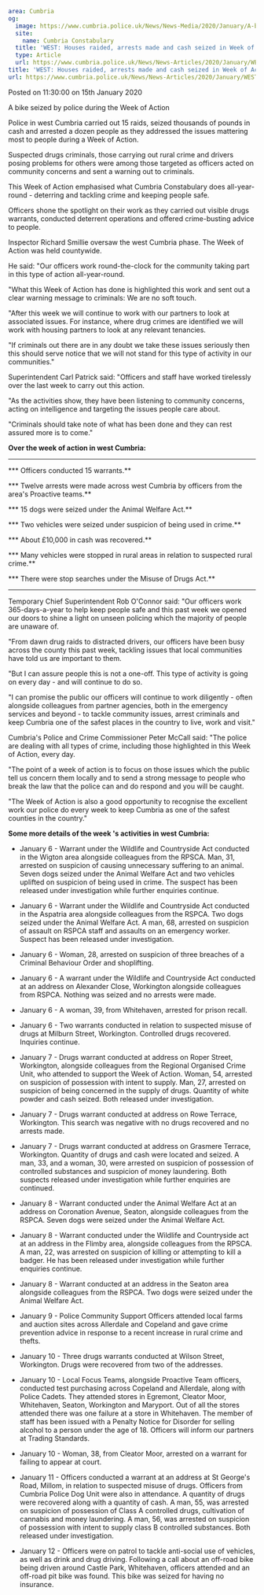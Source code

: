 ```yaml
area: Cumbria
og:
  image: https://www.cumbria.police.uk/News/News-Media/2020/January/A-bike-seized-by-policejpg.jpg
  site:
    name: Cumbria Constabulary
  title: 'WEST: Houses raided, arrests made and cash seized in Week of Action'
  type: Article
  url: https://www.cumbria.police.uk/News/News-Articles/2020/January/WEST-Houses-raided-arrests-made-and-cash-seized-in-Week-of-Action.aspx
title: 'WEST: Houses raided, arrests made and cash seized in Week of Action'
url: https://www.cumbria.police.uk/News/News-Articles/2020/January/WEST-Houses-raided-arrests-made-and-cash-seized-in-Week-of-Action.aspx
```

Posted on 11:30:00 on 15th January 2020

A bike seized by police during the Week of Action

Police in west Cumbria carried out 15 raids, seized thousands of pounds in cash and arrested a dozen people as they addressed the issues mattering most to people during a Week of Action.

Suspected drugs criminals, those carrying out rural crime and drivers posing problems for others were among those targeted as officers acted on community concerns and sent a warning out to criminals.

This Week of Action emphasised what Cumbria Constabulary does all-year-round - deterring and tackling crime and keeping people safe.

Officers shone the spotlight on their work as they carried out visible drugs warrants, conducted deterrent operations and offered crime-busting advice to people.

Inspector Richard Smillie oversaw the west Cumbria phase. The Week of Action was held countywide.

He said: "Our officers work round-the-clock for the community taking part in this type of action all-year-round.

"What this Week of Action has done is highlighted this work and sent out a clear warning message to criminals: We are no soft touch.

"After this week we will continue to work with our partners to look at associated issues. For instance, where drug crimes are identified we will work with housing partners to look at any relevant tenancies.

"If criminals out there are in any doubt we take these issues seriously then this should serve notice that we will not stand for this type of activity in our communities."

Superintendent Carl Patrick said: "Officers and staff have worked tirelessly over the last week to carry out this action.

"As the activities show, they have been listening to community concerns, acting on intelligence and targeting the issues people care about.

"Criminals should take note of what has been done and they can rest assured more is to come."

**Over the week of action in west Cumbria:**

** **

*** Officers conducted 15 warrants.**

*** Twelve arrests were made across west Cumbria by officers from the area's Proactive teams.**

*** 15 dogs were seized under the Animal Welfare Act.**

*** Two vehicles were seized under suspicion of being used in crime.**

*** About £10,000 in cash was recovered.**

*** Many vehicles were stopped in rural areas in relation to suspected rural crime.**

*** There were stop searches under the Misuse of Drugs Act.**

** **

Temporary Chief Superintendent Rob O'Connor said: "Our officers work 365-days-a-year to help keep people safe and this past week we opened our doors to shine a light on unseen policing which the majority of people are unaware of.

"From dawn drug raids to distracted drivers, our officers have been busy across the county this past week, tackling issues that local communities have told us are important to them.

"But I can assure people this is not a one-off. This type of activity is going on every day - and will continue to do so.

"I can promise the public our officers will continue to work diligently - often alongside colleagues from partner agencies, both in the emergency services and beyond - to tackle community issues, arrest criminals and keep Cumbria one of the safest places in the country to live, work and visit."

Cumbria's Police and Crime Commissioner Peter McCall said: "The police are dealing with all types of crime, including those highlighted in this Week of Action, every day.

"The point of a week of action is to focus on those issues which the public tell us concern them locally and to send a strong message to people who break the law that the police can and do respond and you will be caught.

"The Week of Action is also a good opportunity to recognise the excellent work our police do every week to keep Cumbria as one of the safest counties in the country."

**Some more details of the week 's activities in west Cumbria:**

* January 6 - Warrant under the Wildlife and Countryside Act conducted in the Wigton area alongside colleagues from the RPSCA. Man, 31, arrested on suspicion of causing unnecessary suffering to an animal. Seven dogs seized under the Animal Welfare Act and two vehicles uplifted on suspicion of being used in crime. The suspect has been released under investigation while further enquiries continue.

* January 6 - Warrant under the Wildlife and Countryside Act conducted in the Aspatria area alongside colleagues from the RSPCA. Two dogs seized under the Animal Welfare Act. A man, 68, arrested on suspicion of assault on RSPCA staff and assaults on an emergency worker. Suspect has been released under investigation.

* January 6 - Woman, 28, arrested on suspicion of three breaches of a Criminal Behaviour Order and shoplifting.

* January 6 - A warrant under the Wildlife and Countryside Act conducted at an address on Alexander Close, Workington alongside colleagues from RSPCA. Nothing was seized and no arrests were made.

* January 6 - A woman, 39, from Whitehaven, arrested for prison recall.

* January 6 - Two warrants conducted in relation to suspected misuse of drugs at Milburn Street, Workington. Controlled drugs recovered. Inquiries continue.

* January 7 - Drugs warrant conducted at address on Roper Street, Workington, alongside colleagues from the Regional Organised Crime Unit, who attended to support the Week of Action. Woman, 54, arrested on suspicion of possession with intent to supply. Man, 27, arrested on suspicion of being concerned in the supply of drugs. Quantity of white powder and cash seized. Both released under investigation.

* January 7 - Drugs warrant conducted at address on Rowe Terrace, Workington. This search was negative with no drugs recovered and no arrests made.

* January 7 - Drugs warrant conducted at address on Grasmere Terrace, Workington. Quantity of drugs and cash were located and seized. A man, 33, and a woman, 30, were arrested on suspicion of possession of controlled substances and suspicion of money laundering. Both suspects released under investigation while further enquiries are continued.

* January 8 - Warrant conducted under the Animal Welfare Act at an address on Coronation Avenue, Seaton, alongside colleagues from the RSPCA. Seven dogs were seized under the Animal Welfare Act.

* January 8 - Warrant conducted under the Wildlife and Countryside act at an address in the Flimby area, alongside colleagues from the RPSCA. A man, 22, was arrested on suspicion of killing or attempting to kill a badger. He has been released under investigation while further enquiries continue.

* January 8 - Warrant conducted at an address in the Seaton area alongside colleagues from the RSPCA. Two dogs were seized under the Animal Welfare Act.

* January 9 - Police Community Support Officers attended local farms and auction sites across Allerdale and Copeland and gave crime prevention advice in response to a recent increase in rural crime and thefts.

* January 10 - Three drugs warrants conducted at Wilson Street, Workington. Drugs were recovered from two of the addresses.

* January 10 - Local Focus Teams, alongside Proactive Team officers, conducted test purchasing across Copeland and Allerdale, along with Police Cadets. They attended stores in Egremont, Cleator Moor, Whitehaven, Seaton, Workington and Maryport. Out of all the stores attended there was one failure at a store in Whitehaven. The member of staff has been issued with a Penalty Notice for Disorder for selling alcohol to a person under the age of 18. Officers will inform our partners at Trading Standards.

* January 10 - Woman, 38, from Cleator Moor, arrested on a warrant for failing to appear at court.

* January 11 - Officers conducted a warrant at an address at St George's Road, Millom, in relation to suspected misuse of drugs. Officers from Cumbria Police Dog Unit were also in attendance. A quantity of drugs were recovered along with a quantity of cash. A man, 55, was arrested on suspicion of possession of Class A controlled drugs, cultivation of cannabis and money laundering. A man, 56, was arrested on suspicion of possession with intent to supply class B controlled substances. Both released under investigation.

* January 12 - Officers were on patrol to tackle anti-social use of vehicles, as well as drink and drug driving. Following a call about an off-road bike being driven around Castle Park, Whitehaven, officers attended and an off-road pit bike was found. This bike was seized for having no insurance.
